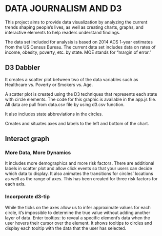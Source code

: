 # DATA JOURNALISM AND D3
This project aims to provide data visualization by analyzing the current trends shaping people’s lives, as well as creating charts, graphs, and interactive elements to help readers understand findings.

The data set included for analysis is based on 2014 ACS 1-year estimates from the US Census Bureau. The current data set includes data on rates of income, obesity, poverty, etc. by state. MOE stands for “margin of error.”

## D3 Dabbler
It creates a scatter plot between two of the data variables such as Healthcare vs. Poverty or Smokers vs. Age.

A scatter plot is created using the D3 techniques that represents each state with circle elements. The code for this graphic is available in the app.js file. All data are pull from data.csv file by using d3.csv function.

It also includes state abbreviations in the circles.

Creates and situates axes and labels to the left and bottom of the chart.

## Interact graph

### More Data, More Dynamics

It includes more demographics and more risk factors. There are additional labels in scatter plot and allow click events so that your users can decide which data to display. It also animates the transitions for circles’ locations as well as the range of axes. This has been created for three risk factors for each axis.

### Incorporate d3-tip

While the ticks on the axes allow us to infer approximate values for each circle, it’s impossible to determine the true value without adding another layer of data. Enter tooltips: to reveal a specific element’s data when the user hovers their cursor over the element. It shows tooltips to circles and display each tooltip with the data that the user has selected.
